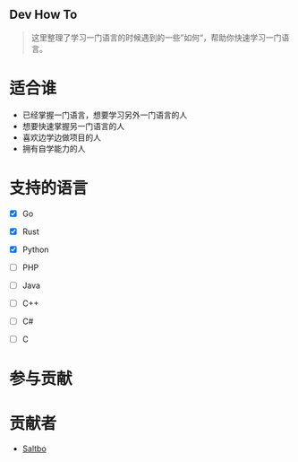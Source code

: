 ## Dev How To

> 这里整理了学习一门语言的时候遇到的一些”如何“，帮助你快速学习一门语言。

# 适合谁

- 已经掌握一门语言，想要学习另外一门语言的人
- 想要快速掌握另一门语言的人
- 喜欢边学边做项目的人
- 拥有自学能力的人



# 支持的语言

- [x] Go
- [x] Rust
- [x] Python
- [ ] PHP
- [ ] Java
- [ ] C++
- [ ] C#
- [ ] C



# 参与贡献



# 贡献者

- [Saltbo](https://github.com/saltbo)